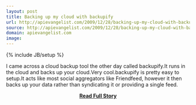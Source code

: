```yaml
---
layout: post
title: Backing up my cloud with backupify
url: http://apievangelist.com/2009/12/28/backing-up-my-cloud-with-backupify/
source: http://apievangelist.com/2009/12/28/backing-up-my-cloud-with-backupify/
domain: apievangelist.com
image: 
---
```

{% include JB/setup %}<p>I came across a cloud backup tool the other day called backupify.It runs in the cloud and backs up your cloud.Very cool.backupify is pretty easy to setup.It acts like most social aggregators like Friendfeed, however it then backs up your data rather than syndicating it or providing a single feed.</p>
<center><p><a href="http://apievangelist.com/2009/12/28/backing-up-my-cloud-with-backupify/" style='padding:25px; font-sze:18px; font-weight: bold;'>Read Full Story</a></p></center>
